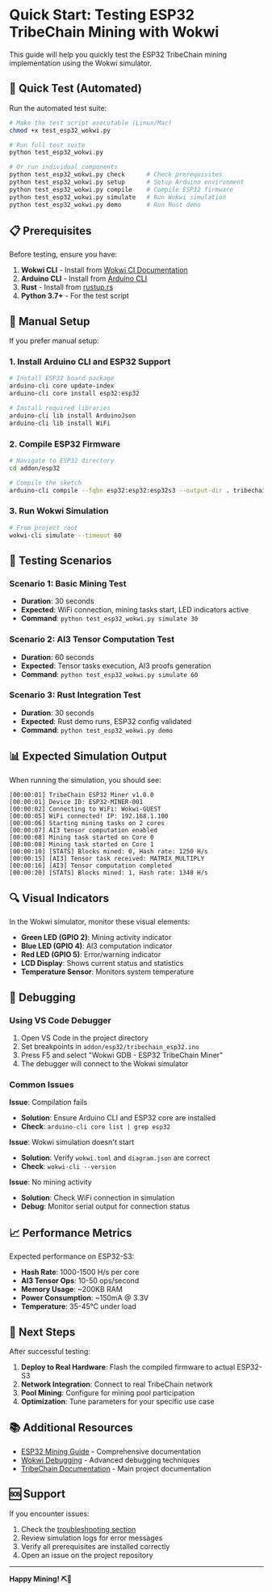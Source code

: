 # Quick Start: Testing ESP32 TribeChain Mining with Wokwi

This guide will help you quickly test the ESP32 TribeChain mining implementation using the Wokwi simulator.

## 🚀 Quick Test (Automated)

Run the automated test suite:

```bash
# Make the test script executable (Linux/Mac)
chmod +x test_esp32_wokwi.py

# Run full test suite
python test_esp32_wokwi.py

# Or run individual components
python test_esp32_wokwi.py check      # Check prerequisites
python test_esp32_wokwi.py setup      # Setup Arduino environment
python test_esp32_wokwi.py compile    # Compile ESP32 firmware
python test_esp32_wokwi.py simulate   # Run Wokwi simulation
python test_esp32_wokwi.py demo       # Run Rust demo
```

## 📋 Prerequisites

Before testing, ensure you have:

1. **Wokwi CLI** - Install from [Wokwi CI Documentation](https://docs.wokwi.com/wokwi-ci/getting-started)
2. **Arduino CLI** - Install from [Arduino CLI](https://arduino.github.io/arduino-cli/)
3. **Rust** - Install from [rustup.rs](https://rustup.rs/)
4. **Python 3.7+** - For the test script

## 🔧 Manual Setup

If you prefer manual setup:

### 1. Install Arduino CLI and ESP32 Support

```bash
# Install ESP32 board package
arduino-cli core update-index
arduino-cli core install esp32:esp32

# Install required libraries
arduino-cli lib install ArduinoJson
arduino-cli lib install WiFi
```

### 2. Compile ESP32 Firmware

```bash
# Navigate to ESP32 directory
cd addon/esp32

# Compile the sketch
arduino-cli compile --fqbn esp32:esp32:esp32s3 --output-dir . tribechain_esp32.ino
```

### 3. Run Wokwi Simulation

```bash
# From project root
wokwi-cli simulate --timeout 60
```

## 🧪 Testing Scenarios

### Scenario 1: Basic Mining Test
- **Duration**: 30 seconds
- **Expected**: WiFi connection, mining tasks start, LED indicators active
- **Command**: `python test_esp32_wokwi.py simulate 30`

### Scenario 2: AI3 Tensor Computation Test
- **Duration**: 60 seconds
- **Expected**: Tensor tasks execution, AI3 proofs generation
- **Command**: `python test_esp32_wokwi.py simulate 60`

### Scenario 3: Rust Integration Test
- **Duration**: 30 seconds
- **Expected**: Rust demo runs, ESP32 config validated
- **Command**: `python test_esp32_wokwi.py demo`

## 📊 Expected Simulation Output

When running the simulation, you should see:

```
[00:00:01] TribeChain ESP32 Miner v1.0.0
[00:00:01] Device ID: ESP32-MINER-001
[00:00:02] Connecting to WiFi: Wokwi-GUEST
[00:00:05] WiFi connected! IP: 192.168.1.100
[00:00:06] Starting mining tasks on 2 cores
[00:00:07] AI3 tensor computation enabled
[00:00:08] Mining task started on Core 0
[00:00:08] Mining task started on Core 1
[00:00:10] [STATS] Blocks mined: 0, Hash rate: 1250 H/s
[00:00:15] [AI3] Tensor task received: MATRIX_MULTIPLY
[00:00:16] [AI3] Tensor computation completed
[00:00:20] [STATS] Blocks mined: 1, Hash rate: 1340 H/s
```

## 🔍 Visual Indicators

In the Wokwi simulator, monitor these visual elements:

- **Green LED (GPIO 2)**: Mining activity indicator
- **Blue LED (GPIO 4)**: AI3 computation indicator  
- **Red LED (GPIO 5)**: Error/warning indicator
- **LCD Display**: Shows current status and statistics
- **Temperature Sensor**: Monitors system temperature

## 🐛 Debugging

### Using VS Code Debugger

1. Open VS Code in the project directory
2. Set breakpoints in `addon/esp32/tribechain_esp32.ino`
3. Press F5 and select "Wokwi GDB - ESP32 TribeChain Miner"
4. The debugger will connect to the Wokwi simulator

### Common Issues

**Issue**: Compilation fails
- **Solution**: Ensure Arduino CLI and ESP32 core are installed
- **Check**: `arduino-cli core list | grep esp32`

**Issue**: Wokwi simulation doesn't start
- **Solution**: Verify `wokwi.toml` and `diagram.json` are correct
- **Check**: `wokwi-cli --version`

**Issue**: No mining activity
- **Solution**: Check WiFi connection in simulation
- **Debug**: Monitor serial output for connection status

## 📈 Performance Metrics

Expected performance on ESP32-S3:

- **Hash Rate**: 1000-1500 H/s per core
- **AI3 Tensor Ops**: 10-50 ops/second
- **Memory Usage**: ~200KB RAM
- **Power Consumption**: ~150mA @ 3.3V
- **Temperature**: 35-45°C under load

## 🔗 Next Steps

After successful testing:

1. **Deploy to Real Hardware**: Flash the compiled firmware to actual ESP32-S3
2. **Network Integration**: Connect to real TribeChain network
3. **Pool Mining**: Configure for mining pool participation
4. **Optimization**: Tune parameters for your specific use case

## 📚 Additional Resources

- [ESP32 Mining Guide](ESP32_MINING_GUIDE.md) - Comprehensive documentation
- [Wokwi Debugging](https://docs.wokwi.com/guides/debugging) - Advanced debugging techniques
- [TribeChain Documentation](README.md) - Main project documentation

## 🆘 Support

If you encounter issues:

1. Check the [troubleshooting section](ESP32_MINING_GUIDE.md#troubleshooting)
2. Review simulation logs for error messages
3. Verify all prerequisites are installed correctly
4. Open an issue on the project repository

---

**Happy Mining! ⛏️🚀** 